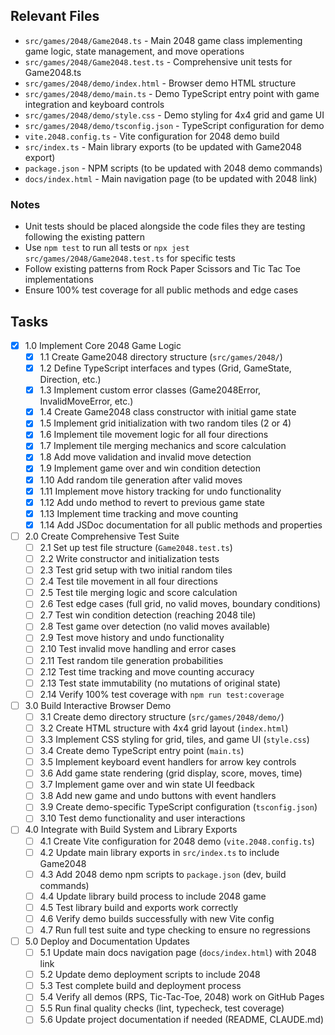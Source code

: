 ## Relevant Files

- `src/games/2048/Game2048.ts` - Main 2048 game class implementing game logic, state management, and move operations
- `src/games/2048/Game2048.test.ts` - Comprehensive unit tests for Game2048.ts
- `src/games/2048/demo/index.html` - Browser demo HTML structure
- `src/games/2048/demo/main.ts` - Demo TypeScript entry point with game integration and keyboard controls
- `src/games/2048/demo/style.css` - Demo styling for 4x4 grid and game UI
- `src/games/2048/demo/tsconfig.json` - TypeScript configuration for demo
- `vite.2048.config.ts` - Vite configuration for 2048 demo build
- `src/index.ts` - Main library exports (to be updated with Game2048 export)
- `package.json` - NPM scripts (to be updated with 2048 demo commands)
- `docs/index.html` - Main navigation page (to be updated with 2048 link)

### Notes

- Unit tests should be placed alongside the code files they are testing following the existing pattern
- Use `npm test` to run all tests or `npx jest src/games/2048/Game2048.test.ts` for specific tests
- Follow existing patterns from Rock Paper Scissors and Tic Tac Toe implementations
- Ensure 100% test coverage for all public methods and edge cases

## Tasks

- [x] 1.0 Implement Core 2048 Game Logic
  - [x] 1.1 Create Game2048 directory structure (`src/games/2048/`)
  - [x] 1.2 Define TypeScript interfaces and types (Grid, GameState, Direction, etc.)
  - [x] 1.3 Implement custom error classes (Game2048Error, InvalidMoveError, etc.)
  - [x] 1.4 Create Game2048 class constructor with initial game state
  - [x] 1.5 Implement grid initialization with two random tiles (2 or 4)
  - [x] 1.6 Implement tile movement logic for all four directions
  - [x] 1.7 Implement tile merging mechanics and score calculation
  - [x] 1.8 Add move validation and invalid move detection
  - [x] 1.9 Implement game over and win condition detection
  - [x] 1.10 Add random tile generation after valid moves
  - [x] 1.11 Implement move history tracking for undo functionality
  - [x] 1.12 Add undo method to revert to previous game state
  - [x] 1.13 Implement time tracking and move counting
  - [x] 1.14 Add JSDoc documentation for all public methods and properties

- [ ] 2.0 Create Comprehensive Test Suite
  - [ ] 2.1 Set up test file structure (`Game2048.test.ts`)
  - [ ] 2.2 Write constructor and initialization tests
  - [ ] 2.3 Test grid setup with two initial random tiles
  - [ ] 2.4 Test tile movement in all four directions
  - [ ] 2.5 Test tile merging logic and score calculation
  - [ ] 2.6 Test edge cases (full grid, no valid moves, boundary conditions)
  - [ ] 2.7 Test win condition detection (reaching 2048 tile)
  - [ ] 2.8 Test game over detection (no valid moves available)
  - [ ] 2.9 Test move history and undo functionality
  - [ ] 2.10 Test invalid move handling and error cases
  - [ ] 2.11 Test random tile generation probabilities
  - [ ] 2.12 Test time tracking and move counting accuracy
  - [ ] 2.13 Test state immutability (no mutations of original state)
  - [ ] 2.14 Verify 100% test coverage with `npm run test:coverage`

- [ ] 3.0 Build Interactive Browser Demo
  - [ ] 3.1 Create demo directory structure (`src/games/2048/demo/`)
  - [ ] 3.2 Create HTML structure with 4x4 grid layout (`index.html`)
  - [ ] 3.3 Implement CSS styling for grid, tiles, and game UI (`style.css`)
  - [ ] 3.4 Create demo TypeScript entry point (`main.ts`)
  - [ ] 3.5 Implement keyboard event handlers for arrow key controls
  - [ ] 3.6 Add game state rendering (grid display, score, moves, time)
  - [ ] 3.7 Implement game over and win state UI feedback
  - [ ] 3.8 Add new game and undo buttons with event handlers
  - [ ] 3.9 Create demo-specific TypeScript configuration (`tsconfig.json`)
  - [ ] 3.10 Test demo functionality and user interactions

- [ ] 4.0 Integrate with Build System and Library Exports
  - [ ] 4.1 Create Vite configuration for 2048 demo (`vite.2048.config.ts`)
  - [ ] 4.2 Update main library exports in `src/index.ts` to include Game2048
  - [ ] 4.3 Add 2048 demo npm scripts to `package.json` (dev, build commands)
  - [ ] 4.4 Update library build process to include 2048 game
  - [ ] 4.5 Test library build and exports work correctly
  - [ ] 4.6 Verify demo builds successfully with new Vite config
  - [ ] 4.7 Run full test suite and type checking to ensure no regressions

- [ ] 5.0 Deploy and Documentation Updates
  - [ ] 5.1 Update main docs navigation page (`docs/index.html`) with 2048 link
  - [ ] 5.2 Update demo deployment scripts to include 2048
  - [ ] 5.3 Test complete build and deployment process
  - [ ] 5.4 Verify all demos (RPS, Tic-Tac-Toe, 2048) work on GitHub Pages
  - [ ] 5.5 Run final quality checks (lint, typecheck, test coverage)
  - [ ] 5.6 Update project documentation if needed (README, CLAUDE.md)
